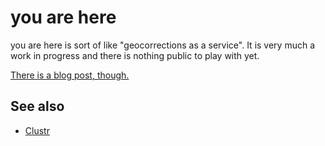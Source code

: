 you are here
==

you are here is sort of like "geocorrections as a service". It is very much a work in progress and there is nothing public to play with yet. 

[There is a blog post, though.](http://www.aaronland.info/weblog/2013/02/03/reality/#youarehere)

See also
--

* [Clustr](https://github.com/straup/Clustr)
